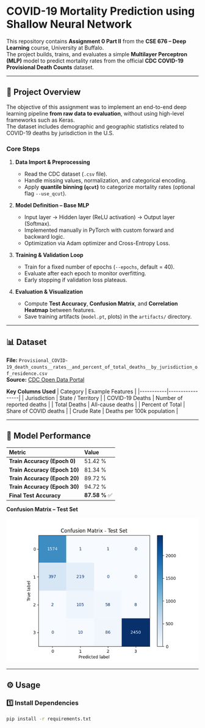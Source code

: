 # COVID-19 Mortality Prediction using Shallow Neural Network

This repository contains **Assignment 0 Part II** from the **CSE 676 – Deep Learning** course, University at Buffalo.  
The project builds, trains, and evaluates a simple **Multilayer Perceptron (MLP)** model to predict mortality rates from the official **CDC COVID-19 Provisional Death Counts** dataset.

---

## 📘 Project Overview

The objective of this assignment was to implement an end-to-end deep learning pipeline **from raw data to evaluation**, without using high-level frameworks such as Keras.  
The dataset includes demographic and geographic statistics related to COVID-19 deaths by jurisdiction in the U.S.

### Core Steps
1. **Data Import & Preprocessing**  
   - Read the CDC dataset (`.csv` file).  
   - Handle missing values, normalization, and categorical encoding.  
   - Apply **quantile binning (`qcut`)** to categorize mortality rates (optional flag `--use_qcut`).

2. **Model Definition – Base MLP**  
   - Input layer → Hidden layer (ReLU activation) → Output layer (Softmax).  
   - Implemented manually in PyTorch with custom forward and backward logic.  
   - Optimization via Adam optimizer and Cross-Entropy Loss.

3. **Training & Validation Loop**  
   - Train for a fixed number of epochs (`--epochs`, default = 40).  
   - Evaluate after each epoch to monitor overfitting.  
   - Early stopping if validation loss plateaus.

4. **Evaluation & Visualization**  
   - Compute **Test Accuracy**, **Confusion Matrix**, and **Correlation Heatmap** between features.  
   - Save training artifacts (`model.pt`, plots) in the `artifacts/` directory.  

---

## 📊 Dataset

**File:** `Provisional_COVID-19_death_counts__rates__and_percent_of_total_deaths__by_jurisdiction_of_residence.csv`  
**Source:** [CDC Open Data Portal](https://data.cdc.gov/NCHS/Provisional-COVID-19-Death-Counts-by-Week-Ending-Date-and-St/9dzk-mvmi)

**Key Columns Used**
| Category | Example Features |
|-----------|-----------------|
| Jurisdiction | State / Territory |
| COVID-19 Deaths | Number of reported deaths |
| Total Deaths | All-cause deaths |
| Percent of Total | Share of COVID deaths |
| Crude Rate | Deaths per 100k population |

---

## 🧮 Model Performance

| Metric | Value |
|:--|:--|
| **Train Accuracy (Epoch 0)** | 51.42 % |
| **Train Accuracy (Epoch 10)** | 81.34 % |
| **Train Accuracy (Epoch 20)** | 89.72 % |
| **Train Accuracy (Epoch 30)** | 94.72 % |
| **Final Test Accuracy** | **87.58 %** ✅ |

**Confusion Matrix – Test Set**

![Confusion Matrix](Figure_1.png)

---

## ⚙️ Usage

### 1️⃣ Install Dependencies
```bash
pip install -r requirements.txt
